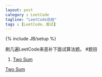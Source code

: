 ```yaml
---
layout: post
category : LeetCode
tagline: "LeetCode总结"
tags : [LeetCode，面试]
---
```

{% include JB/setup %}

刷几遍LeetCode来恶补下面试算法题。
#题目
1. [Two Sum](TwoSum)




































[Two Sum](#TwoSum)